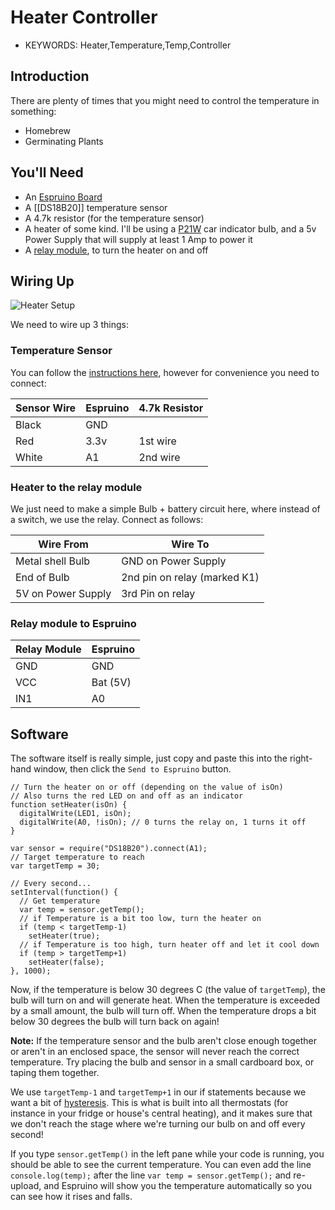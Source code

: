 <!--- Copyright (c) 2013 Gordon Williams, Pur3 Ltd. See the file LICENSE for copying permission. -->
Heater Controller
===============

* KEYWORDS: Heater,Temperature,Temp,Controller

Introduction
-----------

There are plenty of times that you might need to control the temperature in something:

* Homebrew
* Germinating Plants


You'll Need
----------

* An [Espruino Board](/EspruinoBoard)
* A [[DS18B20]] temperature sensor
* A 4.7k resistor (for the temperature sensor)
* A heater of some kind. I'll be using a [P21W](http://www.ebay.com/sch/i.html?_nkw=P21W+12V+21W+-led) car indicator bulb, and a 5v Power Supply that will supply at least 1 Amp to power it
* A [relay module](/Relays), to turn the heater on and off

Wiring Up
--------

![Heater Setup](setup.jpg)

We need to wire up 3 things:

### Temperature Sensor

You can follow the [instructions here](/DS18B20), however for convenience you need to connect:

| Sensor Wire | Espruino   | 4.7k Resistor |
| --------- | ---------- | ------------- |
| Black     |  GND   |               |
| Red       |  3.3v  | 1st wire      |
| White     |  A1    | 2nd wire      |

### Heater to the relay module

We just need to make a simple Bulb + battery circuit here, where instead of a switch, we use the relay. Connect as follows:

| Wire From | Wire To |
| --------- | ---------- |
| Metal shell Bulb   | GND on Power Supply          |
| End of Bulb        | 2nd pin on relay (marked K1) |
| 5V on Power Supply | 3rd Pin on relay             |

### Relay module to Espruino

| Relay Module | Espruino   |
| --- | --------- |
| GND |  GND      |
| VCC |  Bat (5V) |
| IN1 |  A0       |


Software
-------

The software itself is really simple, just copy and paste this into the right-hand window, then click the ```Send to Espruino``` button.

```
// Turn the heater on or off (depending on the value of isOn)
// Also turns the red LED on and off as an indicator
function setHeater(isOn) {
  digitalWrite(LED1, isOn);
  digitalWrite(A0, !isOn); // 0 turns the relay on, 1 turns it off
}

var sensor = require("DS18B20").connect(A1);
// Target temperature to reach
var targetTemp = 30;

// Every second...
setInterval(function() {
  // Get temperature
  var temp = sensor.getTemp();
  // if Temperature is a bit too low, turn the heater on
  if (temp < targetTemp-1)
    setHeater(true);
  // if Temperature is too high, turn heater off and let it cool down
  if (temp > targetTemp+1)
    setHeater(false);
}, 1000);
```

Now, if the temperature is below 30 degrees C (the value of ```targetTemp```), the bulb will turn on and will generate heat. When the temperature is exceeded by a small amount, the bulb will turn off. When the temperature drops a bit below 30 degrees the bulb will turn back on again!

**Note:** If the temperature sensor and the bulb aren't close enough together or aren't in an enclosed space, the sensor will never reach the correct temperature. Try placing the bulb and sensor in a small cardboard box, or taping them together. 

We use ```targetTemp-1``` and ```targetTemp+1``` in our if statements because we want a bit of [hysteresis](http://en.wikipedia.org/wiki/Hysteresis). This is what is built into all thermostats (for instance in your fridge or house's central heating), and it makes sure that we don't reach the stage where we're turning our bulb on and off every second!

If you type ```sensor.getTemp()``` in the left pane while your code is running, you should be able to see the current temperature. You can even add the line ```console.log(temp);``` after the line ```var temp = sensor.getTemp();``` and re-upload, and Espruino will show you the temperature automatically so you can see how it rises and falls.



